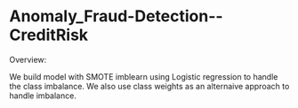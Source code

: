# Anomaly_Fraud-Detection--CreditRisk

Overview:


We  build model with SMOTE imblearn using Logistic regression to handle the class imbalance.
We also use class weights as an alternaive approach to handle imbalance.
